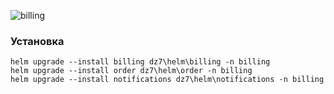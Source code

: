 ![billing](https://github.com/user-attachments/assets/082cea14-d9d3-47b8-bc37-493f38a4bbfe)

<h3>Установка</h3>
<body>
<code>helm upgrade --install billing dz7\helm\billing -n billing
helm upgrade --install order dz7\helm\order -n billing
helm upgrade --install notifications dz7\helm\notifications -n billing<code/><body/>